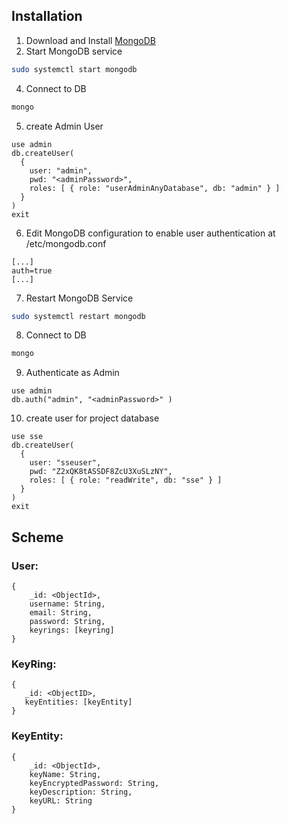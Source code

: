 [1]: [https://www.mongodb.com/download-center#community]

## Installation
1. Download and Install [MongoDB][1]
3. Start MongoDB service
```bash
sudo systemctl start mongodb
```
4. Connect to DB
```bash
mongo
```
5. create Admin User
```
use admin
db.createUser(
  {
    user: "admin",
    pwd: "<adminPassword>",
    roles: [ { role: "userAdminAnyDatabase", db: "admin" } ]
  }
)
exit
```
6. Edit MongoDB configuration to enable user authentication at /etc/mongodb.conf
```
[...]
auth=true
[...]
```
7. Restart MongoDB Service
```bash
sudo systemctl restart mongodb
```
8. Connect to DB
```bash
mongo
```
9. Authenticate as Admin
```
use admin
db.auth("admin", "<adminPassword>" )
```
10. create user for project database
```
use sse
db.createUser(
  {
    user: "sseuser",
    pwd: "Z2xQK8tASSDF8ZcU3XuSLzNY",
    roles: [ { role: "readWrite", db: "sse" } ]
  }
)
exit
```

## Scheme

### User:
```
{
    _id: <ObjectId>,
    username: String,
    email: String,
    password: String,
    keyrings: [keyring]
}
```

### KeyRing:
```
{
   _id: <ObjectID>,
   keyEntities: [keyEntity]
}
```
### KeyEntity:
```
{
    _id: <ObjectId>,
    keyName: String,
    keyEncryptedPassword: String,
    keyDescription: String,
    keyURL: String
}
```